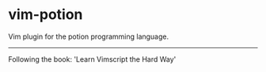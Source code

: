 vim-potion
==========

Vim plugin for the potion programming language.

-----

Following the book: 'Learn Vimscript the Hard Way'
